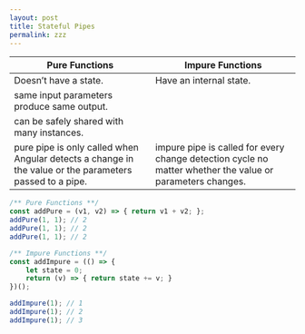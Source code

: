 ```yaml
---
layout: post
title: Stateful Pipes
permalink: zzz
---
```


| Pure Functions | Impure Functions |
|---|---|
| Doesn’t have a state.  | Have an internal state. |
| same input parameters produce same output.  |
| can be safely shared with many instances.   |
| pure pipe is only called when Angular detects a change in the value or the parameters passed to a pipe. | impure pipe is called for every change detection cycle no matter whether the value or parameters changes. |

```ts
/** Pure Functions **/
const addPure = (v1, v2) => { return v1 + v2; };
addPure(1, 1); // 2
addPure(1, 1); // 2
addPure(1, 1); // 2
```

```ts
/** Impure Functions **/
const addImpure = (() => {
    let state = 0;
    return (v) => { return state += v; }
})();

addImpure(1); // 1
addImpure(1); // 2
addImpure(1); // 3
```

